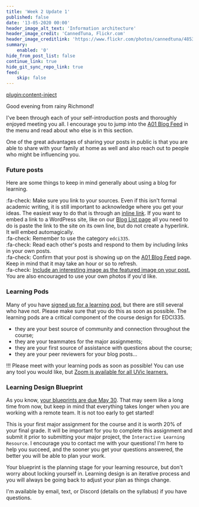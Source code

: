 ```yaml
---
title: 'Week 2 Update 1'
published: false
date: '13-05-2020 00:00'
header_image_alt_text: 'Information architecture'
header_image_credit: 'CannedTuna, Flickr.com'
header_image_creditlink: 'https://www.flickr.com/photos/cannedtuna/4853380320/'
summary:
    enabled: '0'
hide_from_post_list: false
continue_link: true
hide_git_sync_repo_link: true
feed:
    skip: false
---
```


[plugin:content-inject](../week-2/_week-2)


Good evening from rainy Richmond!

I've been through each of your self-introduction posts and thoroughly enjoyed meeting you all. I encourage you to jump into the [A01 Blog Feed](https://edtechuvic.ca/edci335/a01-blog-feed/) in the menu and read about who else is in this section.

One of the great advantages of sharing your posts in public is that you are able to share with your family at home as well and also reach out to people who might be influencing you.

### Future posts

Here are some things to keep in mind generally about using a blog for learning.

:fa-check: Make sure you link to your sources. Even if this isn't formal academic writing, it is still important to acknowledge where you get your ideas. The easiest way to do that is through an [inline link](https://www.wpbeginner.com/beginners-guide/beginners-guide-on-how-to-add-a-link-in-wordpress/#linkvisualeditor). If you want to embed a link to a WordPress site, like on our [Blog List page](https://edtechuvic.ca/edci335/a01-blog-list/) all you need to do is paste the link to the site on its own line, but do not create a hyperlink. It will embed automagically.<br>
:fa-check: Remember to use the category `edci335`.<br>
:fa-check: Read each other's posts and respond to them by including links in your own posts. <br>
:fa-check: Confirm that your post is showing up on the [A01 Blog Feed](https://edtechuvic.ca/edci335/a01-blog-feed/) page. Keep in mind that it may take an hour or so to refresh.  
:fa-check: [Include an interesting image as the featured image on your post.](https://edtechuvic.ca/edci335/image-sources-and-creative-commons/) You are also encouraged to use your own photos if you'd like.


### Learning Pods

Many of you have [signed up for a learning pod](https://edtechuvic.ca/edci335/a01-social-spaces/), but there are still several who have not. Please make sure that you do this as soon as possible. The learning pods are a critical component of the course design for EDCI335.

- they are your best source of community and connection throughout the course;
- they are your teammates for the major assignments;
- they are your first source of assistance with questions about the course;
- they are your peer reviewers for your blog posts...


!!! Please meet with your learning pods as soon as possible! You can use any tool you would like, but [Zoom is available for all UVic learners.](https://uvic.zoom.us/)

### Learning Design Blueprint
As you know, [your blueprints are due May 30](https://edtechuvic.ca/edci335/learning-design-blueprint/). That may seem like a long time from now, but keep in mind that everything takes longer when you are working with a remote team. It is not too early to get started!

This is your first major assignment for the course and it is worth 20% of your final grade. It will be important for you to complete this assignment and submit it prior to submitting your major project, the `Interactive Learning Resource`. I encourage you to contact me with your questions! I'm here to help you succeed, and the sooner you get your questions answered, the better you will be able to plan your work.

Your blueprint is the planning stage for your learning resource, but don't worry about locking yourself in. Learning design is an iterative process and you will always be going back to adjust your plan as things change.

I'm available by email, text, or Discord (details on the syllabus) if you have questions.
